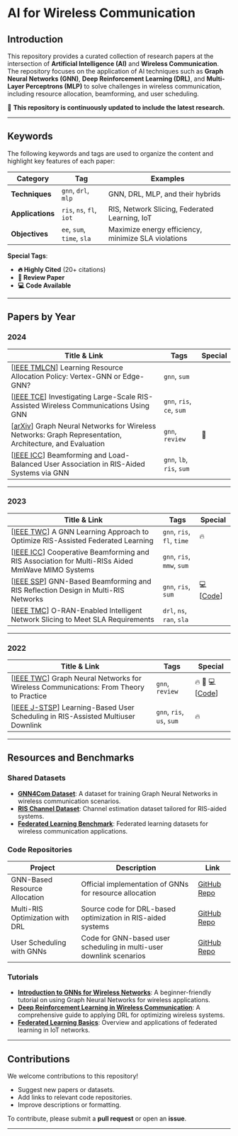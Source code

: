 # **AI for Wireless Communication**

## **Introduction**

This repository provides a curated collection of research papers at the intersection of **Artificial Intelligence (AI)** and **Wireless Communication**. The repository focuses on the application of AI techniques such as **Graph Neural Networks (GNN)**, **Deep Reinforcement Learning (DRL)**, and **Multi-Layer Perceptrons (MLP)** to solve challenges in wireless communication, including resource allocation, beamforming, and user scheduling.

🔄 **This repository is continuously updated to include the latest research.**

---

## **Keywords**

The following keywords and tags are used to organize the content and highlight key features of each paper:

| **Category**      | **Tag**                     | **Examples**                           |
|--------------------|-----------------------------|-----------------------------------------|
| **Techniques**     | `gnn`, `drl`, `mlp`        | GNN, DRL, MLP, and their hybrids       |
| **Applications**   | `ris`, `ns`, `fl`, `iot`   | RIS, Network Slicing, Federated Learning, IoT |
| **Objectives**     | `ee`, `sum`, `time`, `sla` | Maximize energy efficiency, minimize SLA violations |

**Special Tags**:  
- **🔥 Highly Cited** (20+ citations)  
- **📖 Review Paper**  
- **💻 Code Available**

---

## **Papers by Year**

### **2024**

| Title & Link                                                                                                   | Tags                                | Special       |
|---------------------------------------------------------------------------------------------------------------|-------------------------------------|---------------|
| [[IEEE TMLCN](https://ieeexplore.ieee.org/abstract/document/10401242)] Learning Resource Allocation Policy: Vertex-GNN or Edge-GNN? | `gnn`, `sum`                        |               |
| [[IEEE TCE](https://ieeexplore.ieee.org/abstract/document/10384798)] Investigating Large-Scale RIS-Assisted Wireless Communications Using GNN | `gnn`, `ris`, `ce`, `sum`           |               |
| [[arXiv](https://arxiv.org/abs/2404.11858)] Graph Neural Networks for Wireless Networks: Graph Representation, Architecture, and Evaluation | `gnn`, `review`                     | 📖            |
| [[IEEE ICC](https://ieeexplore.ieee.org/abstract/document/10622705)] Beamforming and Load-Balanced User Association in RIS-Aided Systems via GNN | `gnn`, `lb`, `ris`, `sum`           |               |

---

### **2023**

| Title & Link                                                                                                   | Tags                                | Special       |
|---------------------------------------------------------------------------------------------------------------|-------------------------------------|---------------|
| [[IEEE TWC](https://ieeexplore.ieee.org/abstract/document/10032291)] A GNN Learning Approach to Optimize RIS-Assisted Federated Learning | `gnn`, `ris`, `fl`, `time`          | 🔥            |
| [[IEEE ICC](https://ieeexplore.ieee.org/abstract/document/10278986)] Cooperative Beamforming and RIS Association for Multi-RISs Aided MmWave MIMO Systems | `gnn`, `ris`, `mmw`, `sum`          |               |
| [[IEEE SSP](https://ieeexplore.ieee.org/abstract/document/10207958)] GNN-Based Beamforming and RIS Reflection Design in Multi-RIS Networks | `gnn`, `ris`, `sum`                 | 💻 [[Code](https://github.com/example)] |
| [[IEEE TMC](https://ieeexplore.ieee.org/abstract/document/10721269)] O-RAN-Enabled Intelligent Network Slicing to Meet SLA Requirements | `drl`, `ns`, `ran`, `sla`           |               |

---

### **2022**

| Title & Link                                                                                                   | Tags                                | Special       |
|---------------------------------------------------------------------------------------------------------------|-------------------------------------|---------------|
| [[IEEE TWC](https://ieeexplore.ieee.org/abstract/document/9944643)] Graph Neural Networks for Wireless Communications: From Theory to Practice | `gnn`, `review`                     | 🔥 📖 💻 [[Code](https://github.com/yshenaw/GNN4Com)] |
| [[IEEE J-STSP](https://ieeexplore.ieee.org/abstract/document/9783100)] Learning-Based User Scheduling in RIS-Assisted Multiuser Downlink | `gnn`, `ris`, `us`, `sum`           | 🔥            |

---

## **Resources and Benchmarks**

### **Shared Datasets**
- **[GNN4Com Dataset](https://example.com/dataset1)**: A dataset for training Graph Neural Networks in wireless communication scenarios.
- **[RIS Channel Dataset](https://example.com/ris-dataset)**: Channel estimation dataset tailored for RIS-aided systems.
- **[Federated Learning Benchmark](https://example.com/fl-benchmark)**: Federated learning datasets for wireless communication applications.

### **Code Repositories**
| **Project**                                  | **Description**                                                  | **Link**                                   |
|----------------------------------------------|------------------------------------------------------------------|-------------------------------------------|
| GNN-Based Resource Allocation                | Official implementation of GNNs for resource allocation          | [GitHub Repo](https://github.com/yshenaw/GNN4Com) |
| Multi-RIS Optimization with DRL              | Source code for DRL-based optimization in RIS-aided systems      | [GitHub Repo](https://github.com/example/multi-ris-drl) |
| User Scheduling with GNNs                    | Code for GNN-based user scheduling in multi-user downlink scenarios | [GitHub Repo](https://github.com/example/gnn-user-scheduling) |

### **Tutorials**
- **[Introduction to GNNs for Wireless Networks](https://example.com/tutorial1)**: A beginner-friendly tutorial on using Graph Neural Networks for wireless applications.
- **[Deep Reinforcement Learning in Wireless Communication](https://example.com/tutorial2)**: A comprehensive guide to applying DRL for optimizing wireless systems.
- **[Federated Learning Basics](https://example.com/tutorial3)**: Overview and applications of federated learning in IoT networks.

---

## **Contributions**

We welcome contributions to this repository!  
- Suggest new papers or datasets.  
- Add links to relevant code repositories.  
- Improve descriptions or formatting.  

To contribute, please submit a **pull request** or open an **issue**.

---
